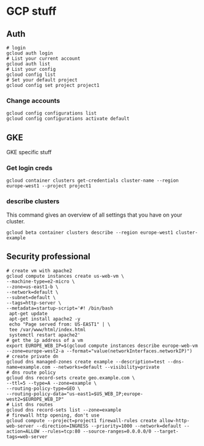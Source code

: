 # GCP stuff

## Auth

```shell
# login
gcloud auth login
# List your current account
gcloud auth list
# List your config
gcloud config list
# Set your default project
gcloud config set project project1
```

### Change accounts

```shell
gcloud config configurations list
gcloud config configurations activate default
```

## GKE

GKE specific stuff

### Get login creds

```shell
gcloud container clusters get-credentials cluster-name --region europe-west1 --project project1
```

### describe clusters

This command gives an overview of all settings that you have on your cluster.

```shell
gcloud beta container clusters describe --region europe-west1 cluster-example
```

## Security professional

```shell
# create vm with apache2
gcloud compute instances create us-web-vm \
--machine-type=e2-micro \
--zone=us-east1-b \
--network=default \
--subnet=default \
--tags=http-server \
--metadata=startup-script='#! /bin/bash
 apt-get update
 apt-get install apache2 -y
 echo "Page served from: US-EAST1" | \
 tee /var/www/html/index.html
 systemctl restart apache2'
# get the ip address of a vm
export EUROPE_WEB_IP=$(gcloud compute instances describe europe-web-vm --zone=europe-west2-a --format="value(networkInterfaces.networkIP)")
# create private dn
gcloud dns managed-zones create example --description=test --dns-name=example.com --networks=default --visibility=private
# dns route policy
gcloud dns record-sets create geo.example.com \
--ttl=5 --type=A --zone=example \
--routing-policy-type=GEO \
--routing-policy-data="us-east1=$US_WEB_IP;europe-west2=$EUROPE_WEB_IP"
# List dns routes
gcloud dns record-sets list --zone=example
# firewall http opening, don't use
gcloud compute --project=project1 firewall-rules create allow-http-web-server --direction=INGRESS --priority=1000 --network=default --action=ALLOW --rules=tcp:80 --source-ranges=0.0.0.0/0 --target-tags=web-server
```
